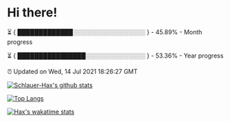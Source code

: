 # Hi there!

⏳ { █████████████░░░░░░░░░░░░░░░░░ } - 45.89% - Month progress

⏳ { ████████████████░░░░░░░░░░░░░░ } - 53.36% - Year progress

⏰ Updated on Wed, 14 Jul 2021 18:26:27 GMT


[![Schlauer-Hax's github stats](https://github-readme-stats.vercel.app/api?username=Schlauer-Hax&show_icons=true&theme=dark&count_private=true)](https://github.com/Schlauer-Hax)


[![Top Langs](https://github-readme-stats.vercel.app/api/top-langs/?username=Schlauer-Hax&layout=compact&theme=dark)](https://github.com/Schlauer-Hax?tab=repositories)


[![Hax's wakatime stats](https://github-readme-stats.vercel.app/api/wakatime?username=Hax&theme=dark)](https://wakatime.com/@Hax)

